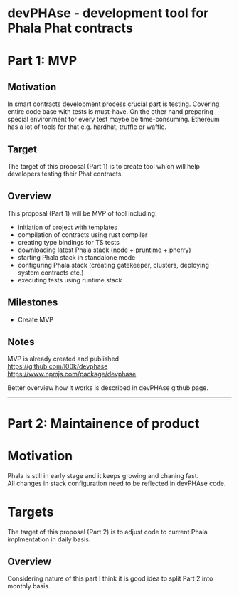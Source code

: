 # devPHAse - development tool for Phala Phat contracts

# Part 1: MVP

## Motivation
In smart contracts development process crucial part is testing.
Covering entire code base with tests is must-have. On the other hand preparing special environment for every test maybe be time-consuming. 
Ethereum has a lot of tools for that e.g. hardhat, truffle or waffle.

## Target

The target of this proposal (Part 1) is to create tool which will help developers testing their Phat contracts.

## Overview

This proposal (Part 1) will be MVP of tool including:
- initiation of project with templates
- compilation of contracts using rust compiler
- creating type bindings for TS tests
- downloading latest Phala stack (node + pruntime + pherry)
- starting Phala stack in standalone mode
- configuring Phala stack (creating gatekeeper, clusters, deploying system contracts etc.)
- executing tests using runtime stack

## Milestones

- Create MVP

## Notes
MVP is already created and published  
https://github.com/l00k/devphase  
https://www.npmjs.com/package/devphase  

Better overview how it works is described in devPHAse github page.


---

# Part 2: Maintainence of product

# Motivation

Phala is still in early stage and it keeps growing and chaning fast.  
All changes in stack configuration need to be reflected in devPHAse code.

# Targets

The target of this proposal (Part 2) is to adjust code to current Phala implmentation in daily basis.

## Overview

Considering nature of this part I think it is good idea to split Part 2 into monthly basis.
